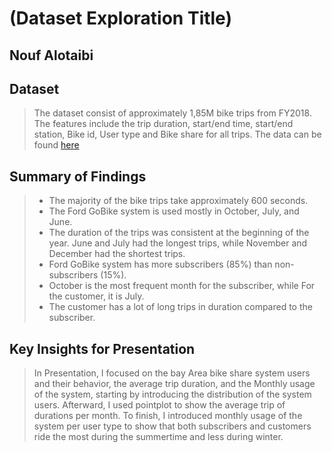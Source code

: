 # (Dataset Exploration Title)
## Nouf Alotaibi


## Dataset

> The dataset consist of approximately 1,85M bike trips from FY2018. The features include the trip duration, start/end time, start/end station, Bike id, User type and Bike share for all trips. The data can be found [here](https://www.lyft.com/bikes/bay-wheels/system-data) 

## Summary of Findings

> - The majority of the bike trips take approximately 600 seconds.
> - The Ford GoBike system is used mostly in October, July, and June.
> - The duration of the trips was consistent at the beginning of the year. June and July had the longest trips, while November and December had the shortest trips.
> - Ford GoBike system has more subscribers (85%) than non-subscribers (15%).
> - October is the most frequent month for the subscriber, while For the customer, it is July.
> - The customer has a lot of long trips in duration compared to the subscriber.


## Key Insights for Presentation

> In Presentation, I focused on the bay Area bike share system users and their behavior, the average trip duration, and the Monthly usage of the system, starting by introducing the distribution of the system users. Afterward, I used pointplot to show the average trip of durations per month. To finish, I introduced monthly usage of the system per user type to show that both subscribers and customers ride the most during the summertime and less during winter. 
